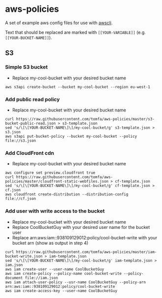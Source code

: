 # aws-policies
A set of example aws config files for use with [awscli](https://aws.amazon.com/cli/).

Text that should be replaced are marked with ```[[YOUR-VARIABLE]]``` (e.g. ```[[YOUR-BUCKET-NAME]]```).

## S3

### Simple S3 bucket
- Replace my-cool-bucket with your desired bucket name
```
aws s3api create-bucket --bucket my-cool-bucket --region eu-west-1
```

### Add public read policy
- Replace my-cool-bucket with your desired bucket name
```
curl https://raw.githubusercontent.com/tomfa/aws-policies/master/s3-bucket-public-read.json > s3-template.json
sed 's/\[\[YOUR-BUCKET-NAME\]\]/my-cool-bucket/g' s3-template.json > s3.json
aws s3api put-bucket-policy --bucket my-cool-bucket --policy file://s3.json
```

### Add CloudFront cdn
- Replace my-cool-bucket with your desired bucket name
```
aws configure set preview.cloudfront true
curl https://raw.githubusercontent.com/tomfa/aws-policies/master/cloudfront-static-webfiles.json > cf-template.json
sed 's/\[\[YOUR-BUCKET-NAME\]\]/my-cool-bucket/g' cf-template.json > cf.json
aws cloudfront create-distribution --distribution-config file://cf.json
```

### Add user with write access to the bucket
- Replace my-cool-bucket with your desired bucket name
- Replace CoolBucketGuy with your desired user name for the bucket user
- Replace arn:aws:iam::938109129012:policy/cool-bucket-write with your bucket arn (show as output in step 4)
```
curl https://raw.githubusercontent.com/tomfa/aws-policies/master/iam-bucket-write.json > iam-template.json
sed 's/\[\[YOUR-BUCKET-NAME\]\]/my-cool-bucket/g' iam-template.json > iam.json
aws iam create-user --user-name CoolBucketGuy
aws iam create-policy --policy-name cool-bucket-write --policy-document file://iam.json
aws iam attach-user-policy --usr-name CoolBucketGuy --policy-arn arn:aws:iam::938109129012:policy/cool-bucket-write 
aws iam create-access-key --user-name CoolBucketGuy
```

